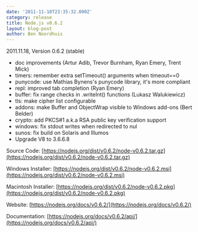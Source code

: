 ```yaml
---
date: '2011-11-18T23:35:32.000Z'
category: release
title: Node.js v0.6.2
layout: blog-post
author: Ben Noordhuis
---
```


2011.11.18, Version 0.6.2 (stable)

- doc improvements (Artur Adib, Trevor Burnham, Ryan Emery, Trent Mick)
- timers: remember extra setTimeout() arguments when timeout==0
- punycode: use Mathias Bynens's punycode library, it's more compliant
- repl: improved tab completion (Ryan Emery)
- buffer: fix range checks in .writeInt() functions (Lukasz Walukiewicz)
- tls: make cipher list configurable
- addons: make Buffer and ObjectWrap visible to Windows add-ons (Bert Belder)
- crypto: add PKCS#1 a.k.a RSA public key verification support
- windows: fix stdout writes when redirected to nul
- sunos: fix build on Solaris and Illumos
- Upgrade V8 to 3.6.6.8

Source Code: [https://nodejs.org/dist/v0.6.2/node-v0.6.2.tar.gz](https://nodejs.org/dist/v0.6.2/node-v0.6.2.tar.gz)

Windows Installer: [https://nodejs.org/dist/v0.6.2/node-v0.6.2.msi](https://nodejs.org/dist/v0.6.2/node-v0.6.2.msi)

Macintosh Installer: [https://nodejs.org/dist/v0.6.2/node-v0.6.2.pkg](https://nodejs.org/dist/v0.6.2/node-v0.6.2.pkg)

Website: [https://nodejs.org/docs/v0.6.2/](https://nodejs.org/docs/v0.6.2/)

Documentation: [https://nodejs.org/docs/v0.6.2/api/](https://nodejs.org/docs/v0.6.2/api/)
